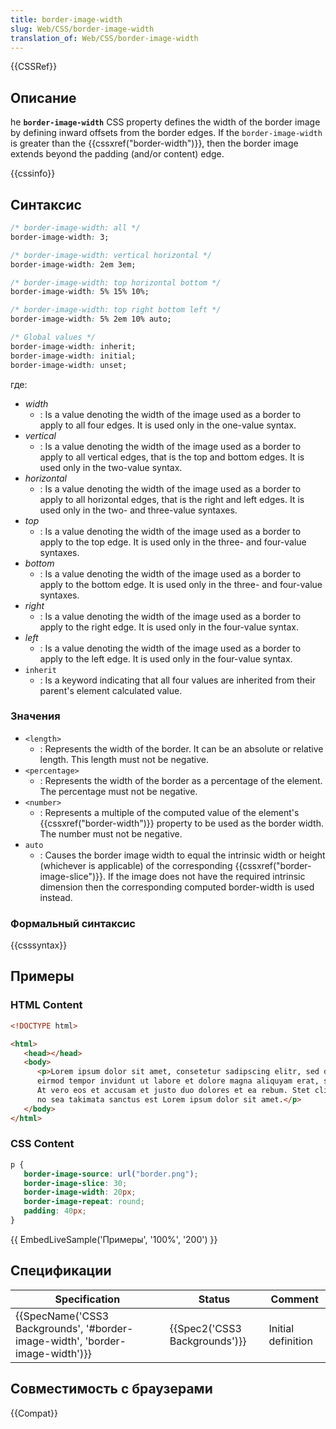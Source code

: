 ```yaml
---
title: border-image-width
slug: Web/CSS/border-image-width
translation_of: Web/CSS/border-image-width
---
```


{{CSSRef}}

## Описание

he **`border-image-width`** CSS property defines the width of the border image by defining inward offsets from the border edges. If the `border-image-width` is greater than the {{cssxref("border-width")}}, then the border image extends beyond the padding (and/or content) edge.

{{cssinfo}}

## Синтаксис

```css
/* border-image-width: all */
border-image-width: 3;

/* border-image-width: vertical horizontal */
border-image-width: 2em 3em;

/* border-image-width: top horizontal bottom */
border-image-width: 5% 15% 10%;

/* border-image-width: top right bottom left */
border-image-width: 5% 2em 10% auto;

/* Global values */
border-image-width: inherit;
border-image-width: initial;
border-image-width: unset;
```

где:

- _width_
  - : Is a value denoting the width of the image used as a border to apply to all four edges. It is used only in the one-value syntax.
- _vertical_
  - : Is a value denoting the width of the image used as a border to apply to all vertical edges, that is the top and bottom edges. It is used only in the two-value syntax.
- _horizontal_
  - : Is a value denoting the width of the image used as a border to apply to all horizontal edges, that is the right and left edges. It is used only in the two- and three-value syntaxes.
- _top_
  - : Is a value denoting the width of the image used as a border to apply to the top edge. It is used only in the three- and four-value syntaxes.
- _bottom_
  - : Is a value denoting the width of the image used as a border to apply to the bottom edge. It is used only in the three- and four-value syntaxes.
- _right_
  - : Is a value denoting the width of the image used as a border to apply to the right edge. It is used only in the four-value syntax.
- _left_
  - : Is a value denoting the width of the image used as a border to apply to the left edge. It is used only in the four-value syntax.
- `inherit`
  - : Is a keyword indicating that all four values are inherited from their parent's element calculated value.

### Значения

- `<length>`
  - : Represents the width of the border. It can be an absolute or relative length. This length must not be negative.
- `<percentage>`
  - : Represents the width of the border as a percentage of the element. The percentage must not be negative.
- `<number>`
  - : Represents a multiple of the computed value of the element's {{cssxref("border-width")}} property to be used as the border width. The number must not be negative.
- `auto`
  - : Causes the border image width to equal the intrinsic width or height (whichever is applicable) of the corresponding {{cssxref("border-image-slice")}}. If the image does not have the required intrinsic dimension then the corresponding computed border-width is used instead.

### Формальный синтаксис

{{csssyntax}}

## Примеры

### HTML Content

```html
<!DOCTYPE html>

<html>
   <head></head>
   <body>
      <p>Lorem ipsum dolor sit amet, consetetur sadipscing elitr, sed diam nonumy
      eirmod tempor invidunt ut labore et dolore magna aliquyam erat, sed diam voluptua.
      At vero eos et accusam et justo duo dolores et ea rebum. Stet clita kasd gubergren,
      no sea takimata sanctus est Lorem ipsum dolor sit amet.</p>
   </body>
</html>
```

### CSS Content

```css
p {
   border-image-source: url("border.png");
   border-image-slice: 30;
   border-image-width: 20px;
   border-image-repeat: round;
   padding: 40px;
}
```

{{ EmbedLiveSample('Примеры', '100%', '200') }}

## Спецификации

| Specification                                                                                            | Status                                   | Comment            |
| -------------------------------------------------------------------------------------------------------- | ---------------------------------------- | ------------------ |
| {{SpecName('CSS3 Backgrounds', '#border-image-width', 'border-image-width')}} | {{Spec2('CSS3 Backgrounds')}} | Initial definition |

## Совместимость с браузерами

{{Compat}}
